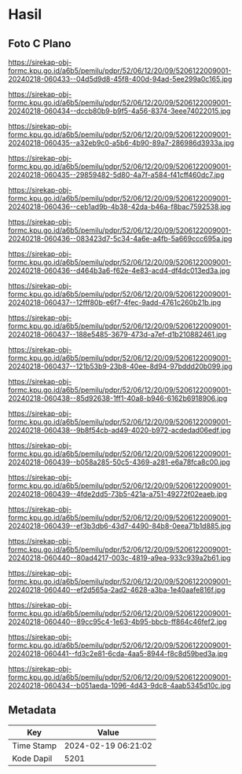 # Hasil

## Foto C Plano

https://sirekap-obj-formc.kpu.go.id/a6b5/pemilu/pdpr/52/06/12/20/09/5206122009001-20240218-060433--04d5d9d8-45f8-400d-94ad-5ee299a0c165.jpg

https://sirekap-obj-formc.kpu.go.id/a6b5/pemilu/pdpr/52/06/12/20/09/5206122009001-20240218-060434--dccb80b9-b9f5-4a56-8374-3eee74022015.jpg

https://sirekap-obj-formc.kpu.go.id/a6b5/pemilu/pdpr/52/06/12/20/09/5206122009001-20240218-060435--a32eb9c0-a5b6-4b90-89a7-286986d3933a.jpg

https://sirekap-obj-formc.kpu.go.id/a6b5/pemilu/pdpr/52/06/12/20/09/5206122009001-20240218-060435--29859482-5d80-4a7f-a584-f41cff460dc7.jpg

https://sirekap-obj-formc.kpu.go.id/a6b5/pemilu/pdpr/52/06/12/20/09/5206122009001-20240218-060436--ceb1ad9b-4b38-42da-b46a-f8bac7592538.jpg

https://sirekap-obj-formc.kpu.go.id/a6b5/pemilu/pdpr/52/06/12/20/09/5206122009001-20240218-060436--083423d7-5c34-4a6e-a4fb-5a669ccc695a.jpg

https://sirekap-obj-formc.kpu.go.id/a6b5/pemilu/pdpr/52/06/12/20/09/5206122009001-20240218-060436--d464b3a6-f62e-4e83-acd4-df4dc013ed3a.jpg

https://sirekap-obj-formc.kpu.go.id/a6b5/pemilu/pdpr/52/06/12/20/09/5206122009001-20240218-060437--12fff80b-e6f7-4fec-9add-4761c260b21b.jpg

https://sirekap-obj-formc.kpu.go.id/a6b5/pemilu/pdpr/52/06/12/20/09/5206122009001-20240218-060437--188e5485-3679-473d-a7ef-d1b210882461.jpg

https://sirekap-obj-formc.kpu.go.id/a6b5/pemilu/pdpr/52/06/12/20/09/5206122009001-20240218-060437--121b53b9-23b8-40ee-8d94-97bddd20b099.jpg

https://sirekap-obj-formc.kpu.go.id/a6b5/pemilu/pdpr/52/06/12/20/09/5206122009001-20240218-060438--85d92638-1ff1-40a8-b946-6162b6918906.jpg

https://sirekap-obj-formc.kpu.go.id/a6b5/pemilu/pdpr/52/06/12/20/09/5206122009001-20240218-060438--9b8f54cb-ad49-4020-b972-acdedad06edf.jpg

https://sirekap-obj-formc.kpu.go.id/a6b5/pemilu/pdpr/52/06/12/20/09/5206122009001-20240218-060439--b058a285-50c5-4369-a281-e6a78fca8c00.jpg

https://sirekap-obj-formc.kpu.go.id/a6b5/pemilu/pdpr/52/06/12/20/09/5206122009001-20240218-060439--4fde2dd5-73b5-421a-a751-49272f02eaeb.jpg

https://sirekap-obj-formc.kpu.go.id/a6b5/pemilu/pdpr/52/06/12/20/09/5206122009001-20240218-060439--ef3b3db6-43d7-4490-84b8-0eea71b1d885.jpg

https://sirekap-obj-formc.kpu.go.id/a6b5/pemilu/pdpr/52/06/12/20/09/5206122009001-20240218-060440--80ad4217-003c-4819-a9ea-933c939a2b61.jpg

https://sirekap-obj-formc.kpu.go.id/a6b5/pemilu/pdpr/52/06/12/20/09/5206122009001-20240218-060440--ef2d565a-2ad2-4628-a3ba-1e40aafe816f.jpg

https://sirekap-obj-formc.kpu.go.id/a6b5/pemilu/pdpr/52/06/12/20/09/5206122009001-20240218-060440--89cc95c4-1e63-4b95-bbcb-ff864c46fef2.jpg

https://sirekap-obj-formc.kpu.go.id/a6b5/pemilu/pdpr/52/06/12/20/09/5206122009001-20240218-060441--fd3c2e81-6cda-4aa5-8944-f8c8d59bed3a.jpg

https://sirekap-obj-formc.kpu.go.id/a6b5/pemilu/pdpr/52/06/12/20/09/5206122009001-20240218-060434--b051aeda-1096-4d43-9dc8-4aab5345d10c.jpg


## Metadata

| Key        | Value               |
| ---------- | ------------------- |
| Time Stamp | 2024-02-19 06:21:02 |
| Kode Dapil | 5201                |



